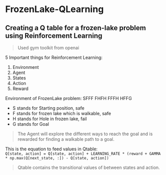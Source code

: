 # FrozenLake-QLearning
## Creating a Q table for a frozen-lake problem using Reinforcement Learning

> Used gym toolkit from openai

5 Important things for Reinforcement Learning:
1. Environment
2. Agent
3. States
4. Action
5. Reward

Environment of FrozenLake problem:
SFFF
FHFH
FFFH
HFFG

- S stands for Starting position, safe
- F stands for frozen lake which is walkable, safe
- H stands for Hole in frozen lake, fail
- G stands for Goal

> The Agent will explore the different ways to reach the goal and is rewarded for finding a walkable path to a goal. 

This is the equation to feed values in Qtable:     
`Q[state, action] = Q[state, action] + LEARNING_RATE * (reward + GAMMA * np.max(Q[next_state, :]) - Q[state, action])`

> Qtable contains the transitional values of between states and action.
